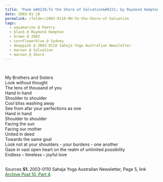 ```yaml
---
title: 'Poem &#8220;To the Shore of Salvation&#8221; by Raymond Hampton, Sydney from 2003-0110 Sahaja Yoga Australian Newsletter, Page 5'
date: 2003-01-10
permalink: /folder/2003-0110-RH-To-the-Shore-of-Salvation
tags:
  - aquamarine @ Poetry
  - black @ Raymond Hampton
  - brown @ 2003
  - cornflowerblue @ Sydney
  - deeppink @ 2003-0110 Sahaja Yoga Australian Newsletter
  - maroon @ Salvation
  - maroon @ Shore
---
```


<br>

<p>
My Brothers and Sisters<br>
Look without thought<br>
The tens of thousand of you<br>
Hand in hand<br>
Shoulder to shoulder<br>
Cool bliss washing away<br>
See from afar your perfections as one<br>
Hand in hand<br>
Shoulder to shoulder<br>
Facing the sun<br>
Facing our mother<br>
United in deed<br>
Towards the same goal<br>
Look not at your shoulders - your burdens - one another<br>
Gaze in vast open heart on the realm of unlimited possibility<br>
Endless – timeless – joyful love<br>
</p>

<br>

<wave-list>
<list-title color="DarkSeaGreen" width="55">Sources</list-title>
  <list-item color="BlanchedAlmond"  width="280"><b>S1. </b> 2003-0110 Sahaja Yoga Australian Newsletter, Page 5, link <a href="https://seven-teams.github.io/archives/2023/0727"><font color="DarkGreen">Archive Post 10, Part 4</font></a>.</list-item>
</wave-list>